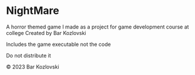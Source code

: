 # NightMare
A horror themed game I made as a project for game development course at college
Created by Bar Kozlovski

Includes the game executable not the code

Do not distribute it

© 2023 Bar Kozlovski
